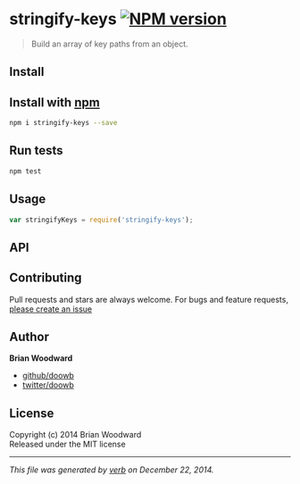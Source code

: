# stringify-keys [![NPM version](https://badge.fury.io/js/stringify-keys.svg)](http://badge.fury.io/js/stringify-keys)

> Build an array of key paths from an object.

## Install
## Install with [npm](npmjs.org)

```bash
npm i stringify-keys --save
```

## Run tests

```bash
npm test
```

## Usage

```js
var stringifyKeys = require('stringify-keys');
```

## API


## Contributing
Pull requests and stars are always welcome. For bugs and feature requests, [please create an issue](https://github.com/doowb/stringify-keys/issues)

## Author

**Brian Woodward**
 
+ [github/doowb](https://github.com/doowb)
+ [twitter/doowb](http://twitter.com/doowb) 

## License
Copyright (c) 2014 Brian Woodward  
Released under the MIT license

***

_This file was generated by [verb](https://github.com/assemble/verb) on December 22, 2014._